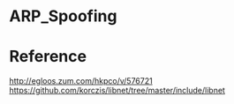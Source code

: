 # ARP_Spoofing

# Reference
http://egloos.zum.com/hkpco/v/576721
https://github.com/korczis/libnet/tree/master/include/libnet
